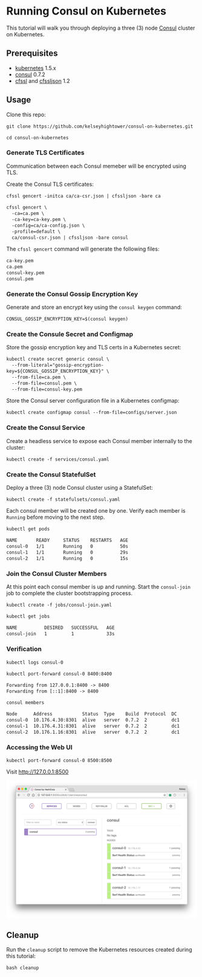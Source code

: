 # Running Consul on Kubernetes

This tutorial will walk you through deploying a three (3) node [Consul](https://www.consul.io) cluster on Kubernetes.

## Prerequisites

* [kubernetes](http://kubernetes.io/docs/getting-started-guides/binary_release) 1.5.x
* [consul](https://www.consul.io/downloads.html) 0.7.2
* [cfssl](https://pkg.cfssl.org) and [cfssljson](https://pkg.cfssl.org) 1.2

## Usage

Clone this repo:

```
git clone https://github.com/kelseyhightower/consul-on-kubernetes.git
```

```
cd consul-on-kubernetes
```

### Generate TLS Certificates

Communication between each Consul memeber will be encrypted using TLS.

Create the Consul TLS certificates:

```
cfssl gencert -initca ca/ca-csr.json | cfssljson -bare ca
```

```
cfssl gencert \
  -ca=ca.pem \
  -ca-key=ca-key.pem \
  -config=ca/ca-config.json \
  -profile=default \
  ca/consul-csr.json | cfssljson -bare consul
```

The `cfssl gencert` command will generate the following files:

```
ca-key.pem
ca.pem
consul-key.pem
consul.pem
```

### Generate the Consul Gossip Encryption Key

Generate and store an encrypt key using the `consul keygen` command:

```
CONSUL_GOSSIP_ENCRYPTION_KEY=$(consul keygen)
```

### Create the Consule Secret and Configmap

Store the gossip encryption key and TLS certs in a Kubernetes secret:

```
kubectl create secret generic consul \
  --from-literal="gossip-encryption-key=${CONSUL_GOSSIP_ENCRYPTION_KEY}" \
  --from-file=ca.pem \
  --from-file=consul.pem \
  --from-file=consul-key.pem
```

Store the Consul server configuration file in a Kubernetes configmap:

```
kubectl create configmap consul --from-file=configs/server.json
```

### Create the Consul Service

Create a headless service to expose each Consul member internally to the cluster:

```
kubectl create -f services/consul.yaml
```

### Create the Consul StatefulSet

Deploy a three (3) node Consul cluster using a StatefulSet:

```
kubectl create -f statefulsets/consul.yaml
```

Each consul member will be created one by one. Verify each member is `Running` before moving to the next step.

```
kubectl get pods
```
```
NAME       READY     STATUS    RESTARTS   AGE
consul-0   1/1       Running   0          50s
consul-1   1/1       Running   0          29s
consul-2   1/1       Running   0          15s
```

### Join the Consul Cluster Members

At this point each consul member is up and running. Start the `consul-join` job to complete the cluster bootstrapping process.

```
kubectl create -f jobs/consul-join.yaml
```

```
kubectl get jobs
```
```
NAME          DESIRED   SUCCESSFUL   AGE
consul-join   1         1            33s
```

### Verification

```
kubectl logs consul-0
```

```
kubectl port-forward consul-0 8400:8400
```
```
Forwarding from 127.0.0.1:8400 -> 8400
Forwarding from [::1]:8400 -> 8400
```

```
consul members
```
```
Node      Address           Status  Type    Build  Protocol  DC
consul-0  10.176.4.30:8301  alive   server  0.7.2  2         dc1
consul-1  10.176.4.31:8301  alive   server  0.7.2  2         dc1
consul-2  10.176.1.16:8301  alive   server  0.7.2  2         dc1
```

### Accessing the Web UI

```
kubectl port-forward consul-0 8500:8500
```

Visit http://127.0.0.1:8500

![Image of Consul UI](images/consul-ui.png)

## Cleanup

Run the `cleanup` script to remove the Kubernetes resources created during this tutorial:

```
bash cleanup
```
